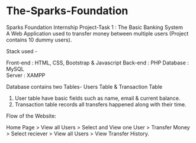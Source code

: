 # The-Sparks-Foundation
Sparks Foundation Internship Project-Task 1 : The Basic Banking System  
A Web Application used to transfer money between multiple users (Project contains 10 dummy users).  

Stack used - 

Front-end : HTML, CSS, Bootstrap & Javascript 
Back-end : PHP 
Database : MySQL  
Server : XAMPP  

Database contains two Tables- Users Table & Transaction Table 

1. User table have basic fields such as name, email & current balance. 
2. Transaction table records all transfers happened along with their time.  

Flow of the Website: 

Home Page > View all Users > Select and View one User > Transfer Money > Select reciever > View all Users > View Transfer History.
